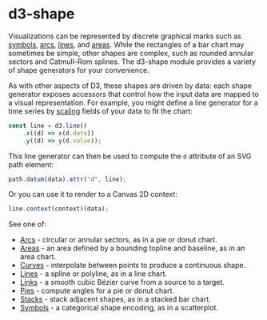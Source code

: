# d3-shape

Visualizations can be represented by discrete graphical marks such as [symbols](./d3-shape/symbol.md), [arcs](./d3-shape/arc.md), [lines](./d3-shape/line.md), and [areas](./d3-shape/area.md). While the rectangles of a bar chart may sometimes be simple, other shapes are complex, such as rounded annular sectors and Catmull–Rom splines. The d3-shape module provides a variety of shape generators for your convenience.

As with other aspects of D3, these shapes are driven by data: each shape generator exposes accessors that control how the input data are mapped to a visual representation. For example, you might define a line generator for a time series by [scaling](https://github.com/d3/d3-scale) fields of your data to fit the chart:

```js
const line = d3.line()
    .x((d) => x(d.date))
    .y((d) => y(d.value));
```

This line generator can then be used to compute the `d` attribute of an SVG path element:

```js
path.datum(data).attr("d", line);
```

Or you can use it to render to a Canvas 2D context:

```js
line.context(context)(data);
```

See one of:

- [Arcs](./d3-shape/arc.md) - circular or annular sectors, as in a pie or donut chart.
- [Areas](./d3-shape/area.md) - an area defined by a bounding topline and baseline, as in an area chart.
- [Curves](./d3-shape/curve.md) - interpolate between points to produce a continuous shape.
- [Lines](./d3-shape/line.md) - a spline or polyline, as in a line chart.
- [Links](./d3-shape/link.md) - a smooth cubic Bézier curve from a source to a target.
- [Pies](./d3-shape/pie.md) - compute angles for a pie or donut chart.
- [Stacks](./d3-shape/stack.md) - stack adjacent shapes, as in a stacked bar chart.
- [Symbols](./d3-shape/symbol.md) - a categorical shape encoding, as in a scatterplot.
